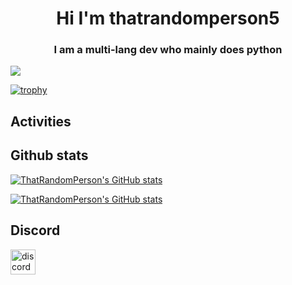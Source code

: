 <h1 align="center">Hi I'm thatrandomperson5</h1>
<h3 align="center">I am a multi-lang dev who mainly does python</h3>


![](https://komarev.com/ghpvc/?username=thatrandomperson5)

[![trophy](https://github-profile-trophy.vercel.app/?username=thatrandomperson5)](https://github.com/ryo-ma/github-profile-trophy)

## Activities

## Github stats

[![ThatRandomPerson's GitHub stats](https://github-readme-stats.vercel.app/api/top-langs?username=thatrandomperson5&show_icons=true&theme=radical)](https://github.com/anuraghazra/github-readme-stats)

[![ThatRandomPerson's GitHub stats](https://github-readme-stats.vercel.app/api?username=thatrandomperson5&show_icons=true&theme=radical)](https://github.com/anuraghazra/github-readme-stats)

## Discord

<a href='https://discord.gg/Ja5CvWgmdc'><img height='40' alt='discord-profile' src='https://Md-embed-site.dragonhunter1.repl.co/api/v2/frozen?tg=not%20logged%20in&hash=4644'></a>



